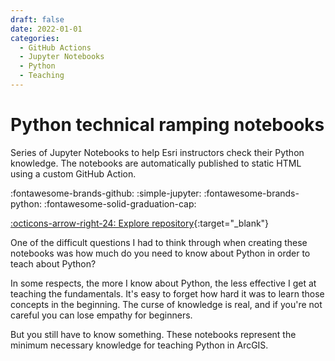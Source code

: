 ```yaml
---
draft: false 
date: 2022-01-01
categories:
  - GitHub Actions 
  - Jupyter Notebooks
  - Python
  - Teaching
---
```


# Python technical ramping notebooks

Series of Jupyter Notebooks to help Esri instructors check their Python knowledge. The notebooks are automatically published to static HTML using a custom GitHub Action.

:fontawesome-brands-github:
:simple-jupyter:
:fontawesome-brands-python:
:fontawesome-solid-graduation-cap:

[:octicons-arrow-right-24: Explore repository](https://github.com/travisormsby/pyts-ramp-plan){:target="_blank"}

<!-- more -->

One of the difficult questions I had to think through when creating these notebooks was how much do you need to know about Python in order to teach about Python? 

In some respects, the more I know about Python, the less effective I get at teaching the fundamentals. It's easy to forget how hard it was to learn those concepts in the beginning. The curse of knowledge is real, and if you're not careful you can lose empathy for beginners. 

But you still have to know something. These notebooks represent the minimum necessary knowledge for teaching Python in ArcGIS. 